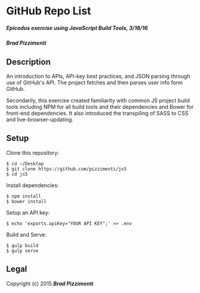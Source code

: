 # GitHub Repo List

##### Epicodus exercise using JavaScript Build Tools, 3/18/16

##### Brad Pizzimenti

## Description
An introduction to APIs, API-key best practices, and JSON parsing through use of GitHub's API. The project fetches and then parses user info form GitHub.

Secondarily, this exercise created familiarity with common JS project build tools including NPM for all build tools and their dependencies and Bower for front-end dependencies. It also introduced the transpiling of SASS to CSS and live-browser-updating.


## Setup

Clone this repository:
```
$ cd ~/Desktop
$ git clone https://github.com/pizzimenti/js5
$ cd js5
```

Install dependencies:
```
$ npm install
$ bower install
```

Setup an API key:
```
$ echo 'exports.apiKey="YOUR API KEY";' >> .env
```

Build and Serve:
```
$ gulp build
$ gulp serve
```

## Legal

Copyright (c) 2015 ***Brad Pizzimenti***
